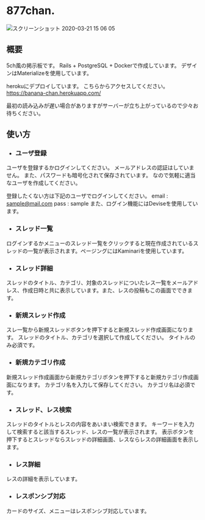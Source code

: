 # 877chan.

![スクリーンショット 2020-03-21 15 06 05](https://user-images.githubusercontent.com/50412560/77220647-a61d9380-6b85-11ea-876b-691b8df3a1cc.png)

## 概要
5ch風の掲示板です。
Rails + PostgreSQL + Dockerで作成しています。
デザインはMaterializeを使用しています。

herokuにデプロイしています。
こちらからアクセスしてください。
https://banana-chan.herokuapp.com/

最初の読み込みが遅い場合がありますがサーバーが立ち上がっているので少々お待ちください。

## 使い方

- ### ユーザ登録
ユーザを登録するかログインしてください。
メールアドレスの認証はしていません。
また、パスワードも暗号化されて保存されています。
なので気軽に適当なユーザを作成してください。

登録したくない方は下記のユーザでログインしてください。
email : sample@mail.com
pass  : sample
また、ログイン機能にはDeviseを使用しています。

- ### スレッド一覧
ログインするかメニューのスレッド一覧をクリックすると現在作成されているスレッドの一覧が表示されます。ページングにはKaminariを使用しています。

- ### スレッド詳細
スレッドのタイトル、カテゴリ、対象のスレッドについたレス一覧をメールアドレス、作成日時と共に表示しています。また、レスの投稿もこの画面でできます。

- ### 新規スレッド作成
スレ一覧から新規スレッドボタンを押下すると新規スレッド作成画面になります。
スレッドのタイトル、カテゴリを選択して作成してください。
タイトルのみ必須です。

- ### 新規カテゴリ作成
新規スレッド作成画面から新規カテゴリボタンを押下すると新規カテゴリ作成画面になります。
カテゴリ名を入力して保存してください。
カテゴリ名は必須です。

- ### スレッド、レス検索
スレッドのタイトルとレスの内容をあいまい検索できます。
キーワードを入力して検索すると該当するスレッド、レスの一覧が表示されます。
表示ボタンを押下するとスレッドならスレッドの詳細画面、レスならレスの詳細画面を表示します。

- ### レス詳細
レスの詳細を表示しています。

- ### レスポンシブ対応
カードのサイズ、メニューはレスポンシブ対応しています。
